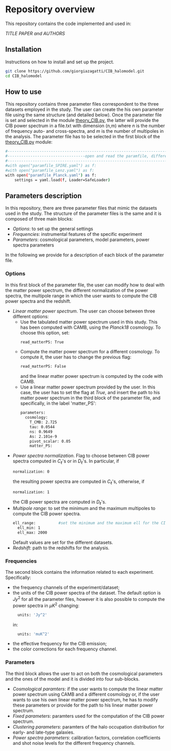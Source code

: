 # Repository overview

This repository contains the code implemented and used in:

*TITLE PAPER and AUTHORS*

## Installation

Instructions on how to install and set up the project.

```bash
git clone https://github.com/giorgiazagatti/CIB_halomodel.git
cd CIB_halomodel
```

## How to use

This repository contains three parameter files correspondent to the three datasets employed in the study. The user can create the his own parameter file using the same structure (and detailed below). Once the parameter file is set and selected in the module <ins>theory_CIB.py</ins>, the latter will provide the CIB power spectrum in a file.txt with dimension (n,m) where *n* is the number of frequency auto- and cross-spectra, and *m* is the number of multipoles in the analysis. The parameter file has to be selected in the first block of the <ins>theory_CIB.py</ins> module:

```bash
#----------------------------------------------------------------------------------------------------------------------------
#----------------------------------open and read the paramfile, different options available----------------------------------
#----------------------------------------------------------------------------------------------------------------------------
#with open("paramfile_SPIRE.yaml") as f:
#with open("paramfile_Lenz.yaml") as f:
with open("paramfile_Planck.yaml") as f:
    settings = yaml.load(f, Loader=SafeLoader)
```

## Parameters description

In this repository, there are three parameter files that mimic the datasets used in the study. The structure of the parameter files is the same and it is composed of three main blocks:

- *Options*: to set up the general settings
- *Frequencies*: instrumental features of the specific experiment
- *Parameters*: cosmological parameters, model parameters, power spectra parameters

In the following we provide for a description of each block of the parameter file.

### Options

In this first block of the parameter file, the user can modify how to deal with the matter power spectrum, the different normalization of the power spectra, the multipole range in which the user wants to compute the CIB power spectra and the redshift.

- *Linear matter power spectrum*. The user can choose between three different options:
  - Use the tabulated matter power spectrum used in this study. This has been computed with CAMB, using the *Planck18* cosmology. To choose this option, set:
    ```bash
    read_matterPS: True
    ```
  - Compute the matter power spectrum for a different cosmology. To compute it, the user has to change the previous flag:
    ```bash
    read_matterPS: False
    ```
    and the linear matter power spectrum is computed by the code with CAMB.
  - Use a linear matter power spectrum provided by the user. In this case, the user has to set the flag at *True*, and insert the path to his matter power spectrum in the third block of the parameter file, and specifically, in the label 'matter_PS':
    ```bash
    parameters:
      cosmology:
        T_CMB: 2.725
        tau: 0.0544
        ns: 0.9649
        As: 2.101e-9
        pivot_scalar: 0.05
        matter_PS: 
    ```
- *Power spectra normalization*. Flag to choose between CIB power spectra computed in $C_\ell$'s or in $D_\ell$'s. In particular, if
    ```bash
    normalization: 0 
    ```
  the resulting power spectra are computed in $C_\ell$'s, otherwise, if
    ```bash
    normalization: 1 
    ```
  the CIB power spectra are computed in $D_\ell$'s.
- *Multipole range*: to set the minimum and the maximum multipoles to compute the CIB power spectra.
    ```bash
    ell_range:          #set the minimum and the maximum ell for the CIB power spectra computation
      ell_min: 1
      ell_max: 2000 
    ```
  Default values are set for the different datasets.
- *Redshift*: path to the redshifts for the analysis.

### Frequencies

The second block contains the information related to each experiment. Specifically:
- the frequency channels of the experiment/dataset;
- the units of the CIB power spectra of the dataset. The default option is $Jy^2$ for all the parameter files, however it is also possible to compute the power spectra in $\mu K^2$ changing:
  ```bash
    units: 'Jy^2'
  ```
  in:
  ```bash
    units: 'muK^2'
  ```
- the effective frequency for the CIB emission;
- the color corrections for each frequency channel.

### Parameters

The third block allows the user to act on both the cosmological parameters and the ones of the model and it is divided into four sub-blocks.

- *Cosmological paramters*: if the user wants to compute the linear matter power spectrum using CAMB and a different cosmology or, if the user wants to use his own linear matter power spectrum, he has to modify these parameters or provide for the path to his linear matter power spectrum.
- *Fixed parameters*: paramters used for the computation of the CIB power spectrum.
- *Clustering parameters*: paramters of the halo occupation distribution for early- and late-type galaxies.
- *Power spectra parameters*: calibration factors, correlation coefficients and shot noise levels for the different frequency channels.
